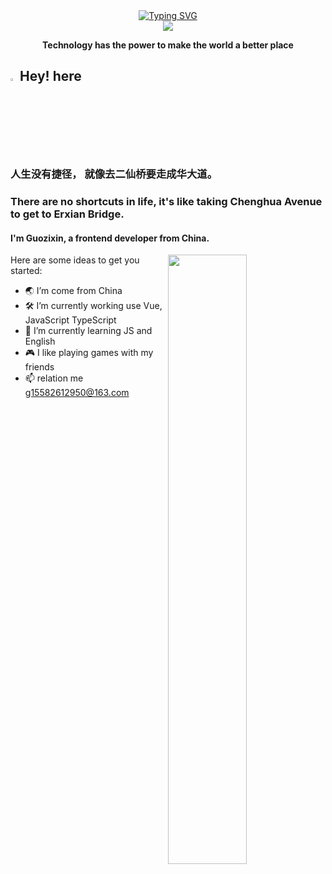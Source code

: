 <div align="center">
  <!-- dynamic typing effect 动态打字效果 -->
  <div align="center">
    <a href="https://blog.sunguoqi.com/">
      <img src="https://readme-typing-svg.demolab.com?font=Fira+Code&pause=1000&width=435&lines=%22Hello%2C%20World%22;&center=true&size=27" alt="Typing SVG" />
    </a>
  </div>
  <!-- knock code pictures 敲代码的图片 -->
  <img src="https://cdn.jsdelivr.net/gh/sun0225SUN/sun0225SUN/assets/images/coding.gif" /><br>
  <p><b>Technology has the power to make the world a better place</b></p>
</div>

## <img src="https://media.giphy.com/media/hvRJCLFzcasrR4ia7z/giphy.gif" width="3%">Hey! here
### 人生没有捷径， 就像去二仙桥要走成华大道。
### There are no shortcuts in life, it's like taking Chenghua Avenue to get to Erxian Bridge.
#### I'm **Guozixin**, a frontend developer from China.
 [<img align="right" width="50%" src="https://github-readme-stats.vercel.app/api?username=guo-zi-xin&theme=buefy&show_icons=true">](https://metrics.lecoq.io/about/guo-zi-xin)

Here are some ideas to get you started:

-   🌏 I’m come from China
-   🛠  I’m currently working use Vue, JavaScript TypeScript
-   🌱 I’m currently learning JS and English
-   🎮 I like playing games with my friends
-   📫 relation me g15582612950@163.com

